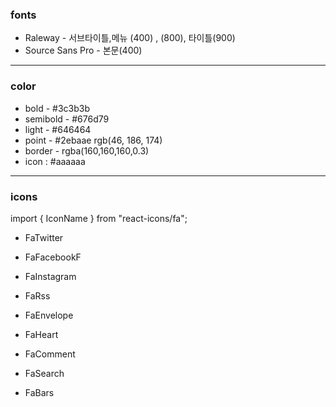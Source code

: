 ### fonts

- Raleway - 서브타이틀,메뉴 (400) , (800), 타이틀(900)
- Source Sans Pro - 본문(400)

---

### color

- bold - #3c3b3b
- semibold - #676d79
- light - #646464
- point - #2ebaae rgb(46, 186, 174)
- border - rgba(160,160,160,0.3)
- icon : #aaaaaa

---

### icons

import { IconName } from "react-icons/fa";

- FaTwitter
- FaFacebookF
- FaInstagram
- FaRss
- FaEnvelope

- FaHeart
- FaComment

- FaSearch
- FaBars
